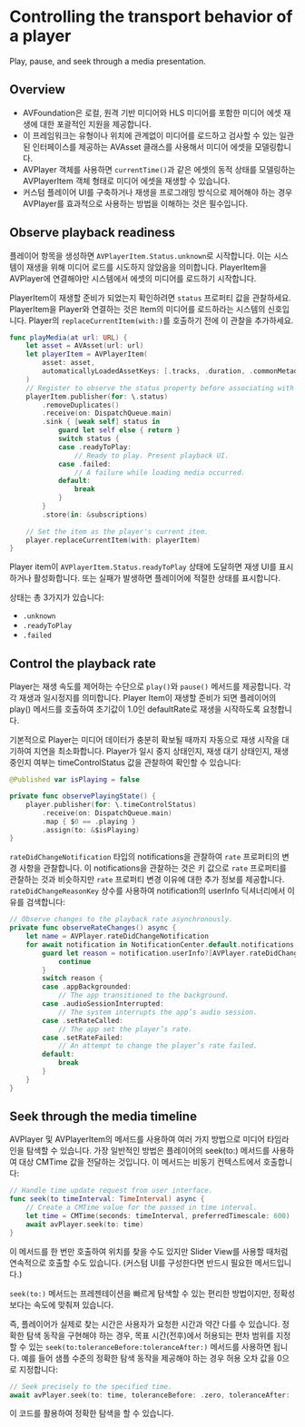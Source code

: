 # Controlling the transport behavior of a player
Play, pause, and seek through a media presentation.

## Overview
- AVFoundation은 로컬, 원격 기반 미디어와 HLS 미디어를 포함한 미디어 에셋 재생에 대한 포괄적인 지원을 제공합니다.
- 이 프레임워크는 유형이나 위치에 관계없이 미디어를 로드하고 검사할 수 있는 일관된 인터페이스를 제공하는 AVAsset 클래스를 사용해서 미디어 에셋을 모델링합니다.
- AVPlayer 객체를 사용하면 `currentTime()`과 같은 에셋의 동적 상태를 모델링하는 AVPlayerItem 객체 형태로 미디어 에셋을 재생할 수 있습니다.
- 커스텀 플레이어 UI를 구축하거나 재생을 프로그래밍 방식으로 제어해야 하는 경우 AVPlayer를 효과적으로 사용하는 방법을 이해하는 것은 필수입니다.

## Observe playback readiness
플레이어 항목을 생성하면 `AVPlayerItem.Status.unknown`로 시작합니다. 이는 시스템이 재생을 위해 미디어 로드를 시도하지 않았음을 의미합니다. PlayerItem을 AVPlayer에 연결해야만 시스템에서 에셋의 미디어를 로드하기 시작합니다. 

PlayerItem이 재생할 준비가 되었는지 확인하려면 `status` 프로퍼티 값을 관찰하세요. PlayerItem을 Player와 연결하는 것은 Item의 미디어를 로드하라는 시스템의 신호입니다. Player의 `replaceCurrentItem(with:)`를 호출하기 전에 이 관찰을 추가하세요.

```swift
func playMedia(at url: URL) {
    let asset = AVAsset(url: url)
    let playerItem = AVPlayerItem(
        asset: asset,
        automaticallyLoadedAssetKeys: [.tracks, .duration, .commonMetadata]
    )
    // Register to observe the status property before associating with player.
    playerItem.publisher(for: \.status)
        .removeDuplicates()
        .receive(on: DispatchQueue.main)
        .sink { [weak self] status in
            guard let self else { return }
            switch status {
            case .readyToPlay:
                // Ready to play. Present playback UI.
            case .failed:
                // A failure while loading media occurred.
            default:
                break
            }
        }
        .store(in: &subscriptions)
    
    // Set the item as the player's current item.
    player.replaceCurrentItem(with: playerItem)
}
```

Player item이 `AVPlayerItem.Status.readyToPlay` 상태에 도달하면 재생 UI를 표시하거나 활성화합니다. 또는 실패가 발생하면 플레이어에 적절한 상태를 표시합니다.

상태는 총 3가지가 있습니다:
- `.unknown`
- `.readyToPlay`
- `.failed`

## Control the playback rate

Player는 재생 속도를 제어하는 수단으로 `play()`와 `pause()` 메서드를 제공합니다. 각각 재생과 일시정지를 의미합니다. Player Item이 재생할 준비가 되면 플레이어의 play() 메서드를 호출하여 초기값이 1.0인 defaultRate로 재생을 시작하도록 요청합니다.

기본적으로 Player는 미디어 데이터가 충분히 확보될 때까지 자동으로 재생 시작을 대기하여 지연을 최소화합니다. Player가 일시 중지 상태인지, 재생 대기 상태인지, 재생 중인지 여부는 timeControlStatus 값을 관찰하여 확인할 수 있습니다:

```swift
@Published var isPlaying = false

private func observePlayingState() {
    player.publisher(for: \.timeControlStatus)
        .receive(on: DispatchQueue.main)
        .map { $0 == .playing }
        .assign(to: &$isPlaying)
}
```

`rateDidChangeNotification` 타입의 notifications을 관찰하여 `rate` 프로퍼티의 변경 사항을 관찰합니다. 이 notifications을 관찰하는 것은 키 값으로 `rate` 프로퍼티를 관찰하는 것과 비슷하지만 `rate` 프로퍼티 변경 이유에 대한 추가 정보를 제공합니다. `rateDidChangeReasonKey` 상수를 사용하여 notification의 userInfo 딕셔너리에서 이유를 검색합니다:

```swift
// Observe changes to the playback rate asynchronously.
private func observeRateChanges() async {
    let name = AVPlayer.rateDidChangeNotification
    for await notification in NotificationCenter.default.notifications(named: name) {
        guard let reason = notification.userInfo?[AVPlayer.rateDidChangeReasonKey] as? AVPlayer.RateDidChangeReason else {
            continue
        }
        switch reason {
        case .appBackgrounded:
            // The app transitioned to the background.
        case .audioSessionInterrupted:
            // The system interrupts the app’s audio session.
        case .setRateCalled:
            // The app set the player’s rate.
        case .setRateFailed:
            // An attempt to change the player’s rate failed.
        default:
            break
        }
    }
}
```

## Seek through the media timeline

AVPlayer 및 AVPlayerItem의 메서드를 사용하여 여러 가지 방법으로 미디어 타임라인을 탐색할 수 있습니다. 가장 일반적인 방법은 플레이어의 seek(to:) 메서드를 사용하여 대상 CMTime 값을 전달하는 것입니다. 이 메서드는 비동기 컨텍스트에서 호출합니다:


```swift
// Handle time update request from user interface.
func seek(to timeInterval: TimeInterval) async {
    // Create a CMTime value for the passed in time interval.
    let time = CMTime(seconds: timeInterval, preferredTimescale: 600)
    await avPlayer.seek(to: time)
}
```

이 메서드를 한 번만 호출하여 위치를 찾을 수도 있지만 Slider View를 사용할 때처럼 연속적으로 호출할 수도 있습니다. (커스텀 UI를 구성한다면 반드시 필요한 메서드입니다.)

`seek(to:)` 메서드는 프레젠테이션을 빠르게 탐색할 수 있는 편리한 방법이지만, 정확성보다는 속도에 맞춰져 있습니다.

즉, 플레이어가 실제로 찾는 시간은 사용자가 요청한 시간과 약간 다를 수 있습니다. 정확한 탐색 동작을 구현해야 하는 경우, 목표 시간(전후)에서 허용되는 편차 범위를 지정할 수 있는 `seek(to:toleranceBefore:toleranceAfter:)` 메서드를 사용하면 됩니다. 예를 들어 샘플 수준의 정확한 탐색 동작을 제공해야 하는 경우 허용 오차 값을 0으로 지정합니다:

```swift
// Seek precisely to the specified time.
await avPlayer.seek(to: time, toleranceBefore: .zero, toleranceAfter: .zero)
```
이 코드를 활용하여 정확한 탐색을 할 수 있습니다.